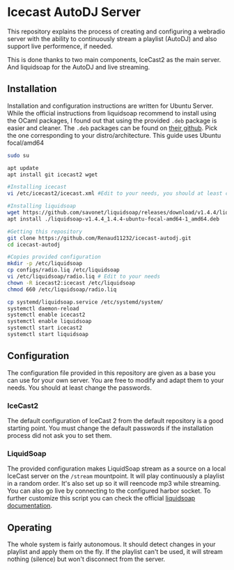 # Icecast AutoDJ Server

This repository explains the process of creating and configuring a webradio server with the ability to continuously stream a playlist (AutoDJ) and also support live performence, if needed.

This is done thanks to two main components, IceCast2 as the main server. And liquidsoap for the AutoDJ and live streaming.

## Installation

Installation and configuration instructions are written for Ubuntu Server. While the official instructions from liquidsoap recommend to install using the OCaml packages, I found out that using the provided `.deb` package is easier and cleaner. The `.deb` packages can be found on [their github](https://github.com/savonet/liquidsoap/releases). Pick the one corresponding to your distro/architecture. This guide uses Ubuntu focal/amd64

```bash
sudo su

apt update
apt install git icecast2 wget

#Installing icecast
vi /etc/icecast2/icecast.xml #Edit to your needs, you should at least change all the default passwords.

#Installing liquidsoap
wget https://github.com/savonet/liquidsoap/releases/download/v1.4.4/liquidsoap-v1.4.4_1.4.4-ubuntu-focal-amd64-1_amd64.deb
apt install ./liquidsoap-v1.4.4_1.4.4-ubuntu-focal-amd64-1_amd64.deb

#Getting this repository
git clone https://github.com/Renaud11232/icecast-autodj.git
cd icecast-autodj

#Copies provided configuration
mkdir -p /etc/liquidsoap
cp configs/radio.liq /etc/liquidsoap
vi /etc/liquidsoap/radio.liq # Edit to your needs
chown -R icecast2:icecast /etc/liquidsoap
chmod 660 /etc/liquidsoap/radio.liq

cp systemd/liquidsoap.service /etc/systemd/system/
systemctl daemon-reload
systemctl enable icecast2
systemctl enable liquidsoap
systemctl start icecast2
systemctl start liquidsoap
```

## Configuration

The configuration file provided in this repository are given as a base you can use for your own server. You are free to modify and adapt them to your needs. You should at least change the passwords.

### IceCast2

The default configuration of IceCast 2 from the default repository is a good starting point. You must change the default passwords if the installation process did not ask you to set them.

### LiquidSoap

The provided configuration makes LiquidSoap stream as a source on a local IceCast server on the `/stream` mountpoint. It will play continuously a playlist in a random order. It's also set up so it will reencode mp3 while streaming. You can also go live by connecting to the configured harbor socket. To further customize this script you can check the official [liquidsoap documentation](https://www.liquidsoap.info/doc-1.4.4/).

## Operating

The whole system is fairly autonomous. It should detect changes in your playlist and apply them on the fly. If the playlist can't be used, it will stream nothing (silence) but won't disconnect from the server.

